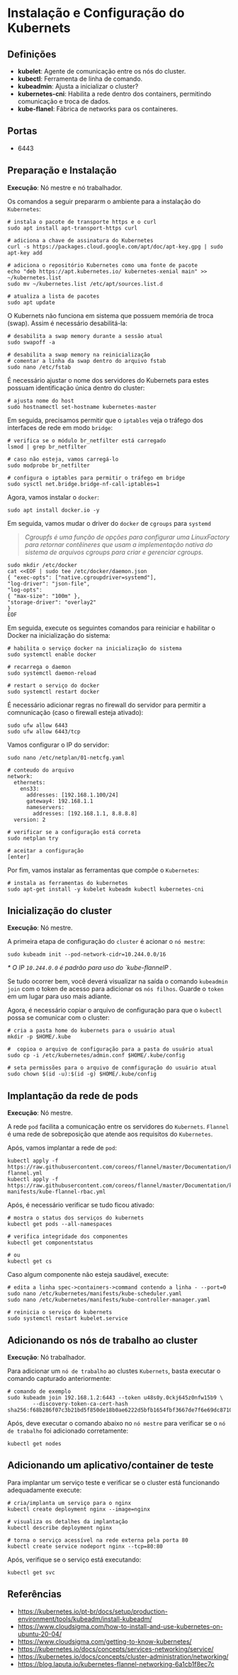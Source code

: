 # Instalação e Configuração do Kubernets

## Definições

* **kubelet**: Agente de comunicação entre os nós do cluster.
* **kubectl**: Ferramenta de linha de comando.
* **kubeadmin**: Ajusta a inicializar o cluster?
* **kubernetes-cni**: Habilita a rede dentro dos containers, permitindo comunicação e troca de dados.
* **kube-flanel**: Fábrica de networks para os containeres.

## Portas

* 6443

## Preparação e Instalação

**Execução**: Nó mestre e nó trabalhador.

Os comandos a seguir prepararm o ambiente para a instalação do `Kubernetes`:

```shell
# instala o pacote de transporte https e o curl
sudo apt install apt-transport-https curl

# adiciona a chave de assinatura do Kubernetes
curl -s https://packages.cloud.google.com/apt/doc/apt-key.gpg | sudo apt-key add

# adiciona o repositório Kubernetes como uma fonte de pacote
echo "deb https://apt.kubernetes.io/ kubernetes-xenial main" >> ~/kubernetes.list
sudo mv ~/kubernetes.list /etc/apt/sources.list.d

# atualiza a lista de pacotes
sudo apt update
```

O Kubernets não funciona em sistema que possuem memória de troca (swap). Assim é necessário desabilitá-la:

```shell
# desabilita a swap memory durante a sessão atual
sudo swapoff -a

# desabilita a swap memory na reinicialização
# comentar a linha da swap dentro do arquivo fstab
sudo nano /etc/fstab
```

É necessário ajustar o nome dos servidores do Kubernets para estes possuam identificação única dentro do cluster:

```shell
# ajusta nome do host
sudo hostnamectl set-hostname kubernetes-master
```

Em seguida, precisamos permitir que o `iptables` veja o tráfego dos interfaces de rede em modo `bridge`:

```shell
# verifica se o módulo br_netfilter está carregado
lsmod | grep br_netfilter

# caso não esteja, vamos carregá-lo
sudo modprobe br_netfilter

# configura o iptables para permitir o tráfego em bridge
sudo sysctl net.bridge.bridge-nf-call-iptables=1
```

Agora, vamos instalar o `docker`:

```shell
sudo apt install docker.io -y
```

Em seguida, vamos mudar o driver do `docker` de `cgroups` para `systemd`

> _Cgroupfs é uma função de opções para configurar uma LinuxFactory para retornar contêineres que usam a implementação nativa do sistema de arquivos cgroups para criar e gerenciar cgroups._

```shell
sudo mkdir /etc/docker
cat <<EOF | sudo tee /etc/docker/daemon.json
{ "exec-opts": ["native.cgroupdriver=systemd"],
"log-driver": "json-file",
"log-opts":
{ "max-size": "100m" },
"storage-driver": "overlay2"
}
EOF
```

Em seguida, execute os seguintes comandos para reiniciar e habilitar o Docker na inicialização do sistema:

```shell
# habilita o serviço docker na inicialização do sistema
sudo systemctl enable docker

# recarrega o daemon
sudo systemctl daemon-reload

# restart o serviço do docker
sudo systemctl restart docker
```

É necessário adicionar regras no firewall do servidor para permitir a comnunicação (caso o firewall esteja ativado):

```shell
sudo ufw allow 6443
sudo ufw allow 6443/tcp
```

Vamos configurar o IP do servidor:

```shell
sudo nano /etc/netplan/01-netcfg.yaml

# conteudo do arquivo
network:
  ethernets:
    ens33:
      addresses: [192.168.1.100/24]
      gateway4: 192.168.1.1
      nameservers:
        addresses: [192.168.1.1, 8.8.8.8]
  version: 2

# verificar se a configuração está correta
sudo netplan try

# aceitar a configuração
[enter]
```

Por fim, vamos instalar as ferramentas que compõe o `Kubernetes`:

```shell
# instala as ferramentas do kubernetes
sudo apt-get install -y kubelet kubeadm kubectl kubernetes-cni
```

## Inicialização do cluster

**Execução**: Nó mestre.

A primeira etapa de configuração do `cluster` é acionar o `nó mestre`:

```shell
sudo kubeadm init --pod-network-cidr=10.244.0.0/16
```

_* O IP `10.244.0.0` é padrão para uso do `kube-flannelP ._

Se tudo ocorrer bem, você deverá visualizar na saída o comando `kubeadmin join` com o token de acesso para adicionar os `nós filhos`. Guarde o `token` em um lugar para uso mais adiante.

Agora, é necessário copiar o arquivo de configuração para que o `kubectl` possa se comunicar com o cluster:

```shell
# cria a pasta home do kubernets para o usuário atual
mkdir -p $HOME/.kube

#  copioa o arquivo de configuração para a pasta do usuário atual
sudo cp -i /etc/kubernetes/admin.conf $HOME/.kube/config

# seta permissões para o arquivo de conmfiguração do usuário atual
sudo chown $(id -u):$(id -g) $HOME/.kube/config
```

## Implantação da rede de pods

**Execução**: Nó mestre.

A rede `pod` facilita a comunicação entre os servidores do `Kubernets`. `Flannel` é uma rede de sobreposição que atende aos requisitos do `Kubernetes`.

Após, vamos implantar a rede de `pod`:

```
kubectl apply -f https://raw.githubusercontent.com/coreos/flannel/master/Documentation/kube-flannel.yml
kubectl apply -f https://raw.githubusercontent.com/coreos/flannel/master/Documentation/k8s-manifests/kube-flannel-rbac.yml
```

Após, é necessário verificar se tudo ficou ativado:

```shell
# mostra o status dos serviços do kubernets
kubectl get pods --all-namespaces

# verifica integridade dos componentes
kubectl get componentstatus

# ou
kubectl get cs
```

Caso algum componente não esteja saudável, execute:

```shell
# edita a linha spec->containers->command contendo a linha - --port=0
sudo nano /etc/kubernetes/manifests/kube-scheduler.yaml
sudo nano /etc/kubernetes/manifests/kube-controller-manager.yaml

# reinicia o serviço do kubernets
sudo systemctl restart kubelet.service
```

## Adicionando os nós de trabalho ao cluster

**Execução**: Nó trabalhador.

Para adicionar um `nó de trabalho` ao clustes `Kubernets`, basta executar o comando capturado anteriormente:

```shell
# comando de exemplo
sudo kubeadm join 192.168.1.2:6443 --token u48s0y.0ckj645z0nfw15b9 \
        --discovery-token-ca-cert-hash sha256:f68b286f07c3b21bd5f850de18b0ae6222d5bfb1654fbf3667de7f6e69dc8710
```

Após, deve executar o comando abaixo no `nó mestre` para verificar se o `nó de trabalho` foi adicionado corretamente:

```shell
kubectl get nodes
```

## Adicionando um aplicativo/container de teste

Para implantar um serviço teste e verificar se o cluster está funcionando adequadamente execute:

```shell
# cria/implanta um serviço para o nginx
kubectl create deployment nginx --image=nginx

# visualiza os detalhes da implantação
kubectl describe deployment nginx

# torna o serviço acessível na rede externa pela porta 80
kubectl create service nodeport nginx --tcp=80:80
```

Após, verifique se o serviço está executando:

```shell
kubectl get svc
```

## Referências

* https://kubernetes.io/pt-br/docs/setup/production-environment/tools/kubeadm/install-kubeadm/
* https://www.cloudsigma.com/how-to-install-and-use-kubernetes-on-ubuntu-20-04/
* https://www.cloudsigma.com/getting-to-know-kubernetes/
* https://kubernetes.io/docs/concepts/services-networking/service/
* https://kubernetes.io/docs/concepts/cluster-administration/networking/
* https://blog.laputa.io/kubernetes-flannel-networking-6a1cb1f8ec7c